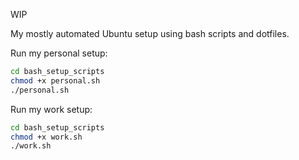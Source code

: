 WIP

My mostly automated Ubuntu setup using bash scripts and dotfiles.

Run my personal setup:
```bash
cd bash_setup_scripts
chmod +x personal.sh
./personal.sh
```

Run my work setup:
```bash
cd bash_setup_scripts
chmod +x work.sh
./work.sh
```